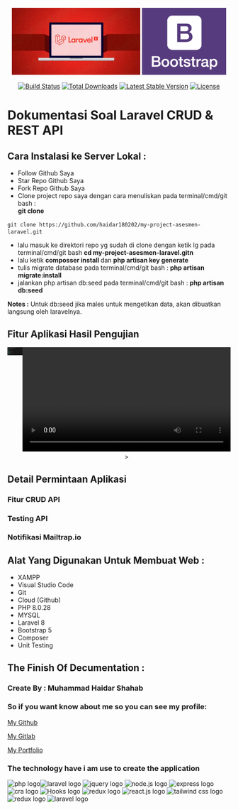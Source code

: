 <p align="center"><a href="https://laravel.com" target="_blank"><img src="./assetsdocumentasi/laravel-image.png" width="290"></a>
<a href="https://getbootstrap.com" target="_blank"><img src="./assetsdocumentasi/bootsrap-image.png" width="190"></a>
</p>

<p align="center">
<a href="https://travis-ci.org/laravel/framework"><img src="https://travis-ci.org/laravel/framework.svg" alt="Build Status"></a>
<a href="https://packagist.org/packages/laravel/framework"><img src="https://img.shields.io/packagist/dt/laravel/framework" alt="Total Downloads"></a>
<a href="https://packagist.org/packages/laravel/framework"><img src="https://img.shields.io/packagist/v/laravel/framework" alt="Latest Stable Version"></a>
<a href="https://packagist.org/packages/laravel/framework"><img src="https://img.shields.io/packagist/l/laravel/framework" alt="License"></a>
</p>

# Dokumentasi Soal Laravel CRUD & REST API

## Cara Instalasi ke Server Lokal :

-   Follow Github Saya
-   Star Repo Github Saya
-   Fork Repo Github Saya
-   Clone project repo saya dengan cara menuliskan pada terminal/cmd/git bash :<br> <b>git clone</b>
``````
git clone https://github.com/haidar180202/my-project-asesmen-laravel.git
`````` 
-   lalu masuk ke direktori repo yg sudah di clone dengan ketik lg pada terminal/cmd/git bash <b>cd my-project-asesmen-laravel.gitn</b>
-   lalu ketik <b>composser install </b> dan <b>php artisan key generate</b>
-   tulis migrate database pada terminal/cmd/git bash : <b>php artisan migrate:install</b>
-   jalankan php artisan db:seed pada terminal/cmd/git bash : <b>php artisan db:seed</b>

<b>Notes :</b> Untuk db:seed jika males untuk mengetikan data, akan dibuatkan langsung oleh laravelnya.

## Fitur Aplikasi Hasil Pengujian

<div style="display: flex;">
  <div style="flex: 50%;">
  <center>
  <img src="./assetsdocumentasi/hasil-testing-api.png" alt="Hasil Testing API" >
  </center> 
  </div>
  <div style="flex: 50%;">
    <center>
        <video controls width="470">
        <source src="./assetsdocumentasi/myprojectsimulation.mp4" type="video/mp4">
        Your browser does not support the video tag.
        </video>
    <center>>
  </div>
</div>


## Detail Permintaan Aplikasi 
### Fitur CRUD API
### Testing API
### Notifikasi Mailtrap.io

## Alat Yang Digunakan Untuk Membuat Web :

-   XAMPP
-   Visual Studio Code
-   Git
-   Cloud (Github)
-   PHP 8.0.28
-   MYSQL 
-   Laravel 8
-   Bootstrap 5
-   Composer
-   Unit Testing


## The Finish Of Decumentation :

### Create By : Muhammad Haidar Shahab

### So if you want know about me so you can see my profile:

[My Github](https://github.com/haidar180202)

[My Gitlab](https://gitlab.com/haidar1802/myapp)

[My Portfolio](https://profile-muhammad-haidar-shahab.netlify.app/)


### The technology have i am use to create the application

<img src="https://img.shields.io/badge/-Php-05122A?style=flat&logo=php" width="60" height="auto" alt="php logo"><img src="https://img.shields.io/badge/-Laravel-05122A?style=flat&logo=laravel" width="90" height="auto" alt="laravel logo"> <img src="https://img.shields.io/badge/-Jquery-05122A?style=flat&logo=jquery" width="80" height="auto" alt="jquery logo"> <img src="https://img.shields.io/badge/-Node Js-05122A?style=flat&logo=node.js" width="90" height="auto" alt="node.js logo"> <img src="https://img.shields.io/badge/-Express Js-05122A?style=flat&logo=express" width="98" height="auto" alt="express logo">
<img src="https://img.shields.io/badge/-CRA-05122A?style=flat&logo=create-react-app" width="60" height="25" alt="cra logo">  <img src="https://img.shields.io/badge/-React Hooks-05122A?style=flat&logo=react hooks" width="80" height="25" alt="Hooks logo">  <img src="https://img.shields.io/badge/-CSS-05122A?style=flat&logo=css3" width="60" height="25" alt="redux logo">  <img src="https://img.shields.io/badge/-React Js-05122A?style=flat&logo=react" width="100" height="auto" alt="react.js logo">  <img src="https://img.shields.io/badge/-Tailwind Css-05122A?style=flat&logo=tailwind css" width="130" height="auto" alt="tailwind css logo">  <img src="https://img.shields.io/badge/-Redux-05122A?style=flat&logo=redux" width="80" height="auto" alt="redux logo">  <img src="https://img.shields.io/badge/-Pnpm-05122A?style=flat&logo=pnpm" width="75" height="auto" alt="laravel logo">